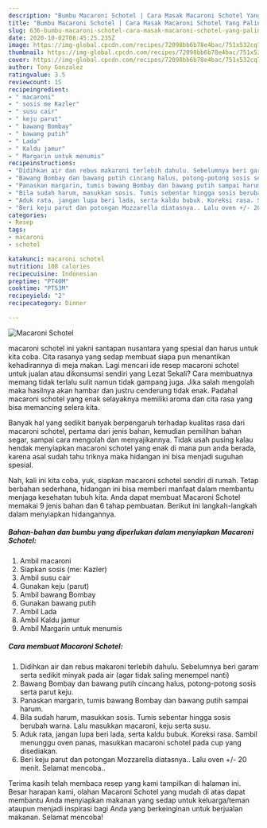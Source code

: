 ```yaml
---
description: "Bumbu Macaroni Schotel | Cara Masak Macaroni Schotel Yang Paling Enak"
title: "Bumbu Macaroni Schotel | Cara Masak Macaroni Schotel Yang Paling Enak"
slug: 636-bumbu-macaroni-schotel-cara-masak-macaroni-schotel-yang-paling-enak
date: 2020-10-02T08:45:25.235Z
image: https://img-global.cpcdn.com/recipes/72098bb6b78e4bac/751x532cq70/macaroni-schotel-foto-resep-utama.jpg
thumbnail: https://img-global.cpcdn.com/recipes/72098bb6b78e4bac/751x532cq70/macaroni-schotel-foto-resep-utama.jpg
cover: https://img-global.cpcdn.com/recipes/72098bb6b78e4bac/751x532cq70/macaroni-schotel-foto-resep-utama.jpg
author: Tony Gonzalez
ratingvalue: 3.5
reviewcount: 15
recipeingredient:
- " macaroni"
- " sosis me Kazler"
- " susu cair"
- " keju parut"
- " bawang Bombay"
- " bawang putih"
- " Lada"
- " Kaldu jamur"
- " Margarin untuk menumis"
recipeinstructions:
- "Didihkan air dan rebus makaroni terlebih dahulu. Sebelumnya beri garam serta sedikit minyak pada air (agar tidak saling menempel nanti)"
- "Bawang Bombay dan bawang putih cincang halus, potong-potong sosis serta parut keju."
- "Panaskan margarin, tumis bawang Bombay dan bawang putih sampai harum."
- "Bila sudah harum, masukkan sosis. Tumis sebentar hingga sosis berubah warna. Lalu masukkan macaroni, keju serta susu."
- "Aduk rata, jangan lupa beri lada, serta kaldu bubuk. Koreksi rasa. Sambil menunggu oven panas, masukkan macaroni schotel pada cup yang disediakan."
- "Beri keju parut dan potongan Mozzarella diatasnya.. Lalu oven +/- 20 menit. Selamat mencoba.."
categories:
- Resep
tags:
- macaroni
- schotel

katakunci: macaroni schotel 
nutrition: 108 calories
recipecuisine: Indonesian
preptime: "PT40M"
cooktime: "PT53M"
recipeyield: "2"
recipecategory: Dinner

---
```



![Macaroni Schotel](https://img-global.cpcdn.com/recipes/72098bb6b78e4bac/751x532cq70/macaroni-schotel-foto-resep-utama.jpg)


macaroni schotel ini yakni santapan nusantara yang spesial dan harus untuk kita coba. Cita rasanya yang sedap membuat siapa pun menantikan kehadirannya di meja makan.
Lagi mencari ide resep macaroni schotel untuk jualan atau dikonsumsi sendiri yang Lezat Sekali? Cara membuatnya memang tidak terlalu sulit namun tidak gampang juga. Jika salah mengolah maka hasilnya akan hambar dan justru cenderung tidak enak. Padahal macaroni schotel yang enak selayaknya memiliki aroma dan cita rasa yang bisa memancing selera kita.

Banyak hal yang sedikit banyak berpengaruh terhadap kualitas rasa dari macaroni schotel, pertama dari jenis bahan, kemudian pemilihan bahan segar, sampai cara mengolah dan menyajikannya. Tidak usah pusing kalau hendak menyiapkan macaroni schotel yang enak di mana pun anda berada, karena asal sudah tahu triknya maka hidangan ini bisa menjadi suguhan spesial.




Nah, kali ini kita coba, yuk, siapkan macaroni schotel sendiri di rumah. Tetap berbahan sederhana, hidangan ini bisa memberi manfaat dalam membantu menjaga kesehatan tubuh kita. Anda dapat membuat Macaroni Schotel memakai 9 jenis bahan dan 6 tahap pembuatan. Berikut ini langkah-langkah dalam menyiapkan hidangannya.

<!--inarticleads1-->

##### Bahan-bahan dan bumbu yang diperlukan dalam menyiapkan Macaroni Schotel:

1. Ambil  macaroni
1. Siapkan  sosis (me: Kazler)
1. Ambil  susu cair
1. Gunakan  keju (parut)
1. Ambil  bawang Bombay
1. Gunakan  bawang putih
1. Ambil  Lada
1. Ambil  Kaldu jamur
1. Ambil  Margarin untuk menumis




<!--inarticleads2-->

##### Cara membuat Macaroni Schotel:

1. Didihkan air dan rebus makaroni terlebih dahulu. Sebelumnya beri garam serta sedikit minyak pada air (agar tidak saling menempel nanti)
1. Bawang Bombay dan bawang putih cincang halus, potong-potong sosis serta parut keju.
1. Panaskan margarin, tumis bawang Bombay dan bawang putih sampai harum.
1. Bila sudah harum, masukkan sosis. Tumis sebentar hingga sosis berubah warna. Lalu masukkan macaroni, keju serta susu.
1. Aduk rata, jangan lupa beri lada, serta kaldu bubuk. Koreksi rasa. Sambil menunggu oven panas, masukkan macaroni schotel pada cup yang disediakan.
1. Beri keju parut dan potongan Mozzarella diatasnya.. Lalu oven +/- 20 menit. Selamat mencoba..




Terima kasih telah membaca resep yang kami tampilkan di halaman ini. Besar harapan kami, olahan Macaroni Schotel yang mudah di atas dapat membantu Anda menyiapkan makanan yang sedap untuk keluarga/teman ataupun menjadi inspirasi bagi Anda yang berkeinginan untuk berjualan makanan. Selamat mencoba!
